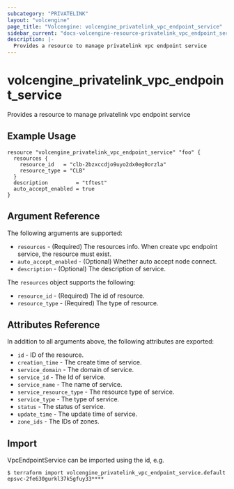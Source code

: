 ```yaml
---
subcategory: "PRIVATELINK"
layout: "volcengine"
page_title: "Volcengine: volcengine_privatelink_vpc_endpoint_service"
sidebar_current: "docs-volcengine-resource-privatelink_vpc_endpoint_service"
description: |-
  Provides a resource to manage privatelink vpc endpoint service
---
```

# volcengine_privatelink_vpc_endpoint_service
Provides a resource to manage privatelink vpc endpoint service
## Example Usage
```hcl
resource "volcengine_privatelink_vpc_endpoint_service" "foo" {
  resources {
    resource_id   = "clb-2bzxccdjo9uyo2dx0eg0orzla"
    resource_type = "CLB"
  }
  description         = "tftest"
  auto_accept_enabled = true
}
```
## Argument Reference
The following arguments are supported:
* `resources` - (Required) The resources info. When create vpc endpoint service, the resource must exist.
* `auto_accept_enabled` - (Optional) Whether auto accept node connect.
* `description` - (Optional) The description of service.

The `resources` object supports the following:

* `resource_id` - (Required) The id of resource.
* `resource_type` - (Required) The type of resource.

## Attributes Reference
In addition to all arguments above, the following attributes are exported:
* `id` - ID of the resource.
* `creation_time` - The create time of service.
* `service_domain` - The domain of service.
* `service_id` - The Id of service.
* `service_name` - The name of service.
* `service_resource_type` - The resource type of service.
* `service_type` - The type of service.
* `status` - The status of service.
* `update_time` - The update time of service.
* `zone_ids` - The IDs of zones.


## Import
VpcEndpointService can be imported using the id, e.g.
```
$ terraform import volcengine_privatelink_vpc_endpoint_service.default epsvc-2fe630gurkl37k5gfuy33****
```

